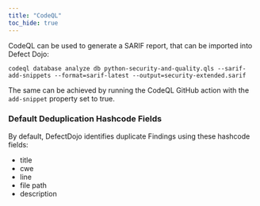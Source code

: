 ```yaml
---
title: "CodeQL"
toc_hide: true
---
```

CodeQL can be used to generate a SARIF report, that can be imported into Defect Dojo:

```shell
codeql database analyze db python-security-and-quality.qls --sarif-add-snippets --format=sarif-latest --output=security-extended.sarif
```

The same can be achieved by running the CodeQL GitHub action with the `add-snippet` property set to true.


### Default Deduplication Hashcode Fields
By default, DefectDojo identifies duplicate Findings using these hashcode fields:

- title
- cwe
- line
- file path
- description
